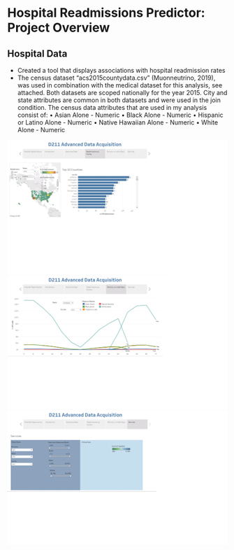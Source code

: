# Hospital Readmissions Predictor: Project Overview
  ## Hospital Data
  
* Created a tool that displays associations with hospital readmission rates
* The census dataset “acs2015countydata.csv” (Muonneutrino, 2019), was used in combination with the medical dataset for this analysis, see attached. Both datasets are scoped nationally for the year 2015. City and state attributes are common in both datasets and were used in the join condition. The census data attributes that are used in my analysis consist of:
•	Asian Alone - Numeric
•	Black Alone - Numeric
•	Hispanic or Latino Alone - Numeric
•	Native Hawaiian Alone - Numeric
•	White Alone - Numeric


![alt text](https://github.com/smithjs135/D211-Advanced-Data-Acquisition/blob/main/StoryPoint4.png "Readmission by County")
![alt text](https://github.com/smithjs135/D211-Advanced-Data-Acquisition/blob/main/StoryPoint5.png "Ethnicity vs. Initial Days")
![alt text](https://github.com/smithjs135/D211-Advanced-Data-Acquisition/blob/main/StoryPoint6.png "Services")



